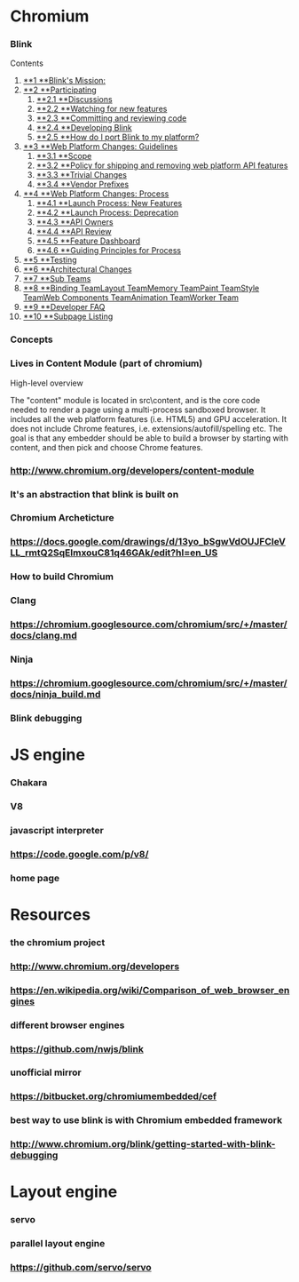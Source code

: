 # Chromium
### Blink
Contents

1.  [**1 **Blink's Mission:](http://www.chromium.org/blink#TOC-Blink-s-Mission:)
2.  [**2 **Participating](http://www.chromium.org/blink#participating)
    1.  [**2.1 **Discussions](http://www.chromium.org/blink#TOC-Discussions)
    2.  [**2.2 **Watching for new features](http://www.chromium.org/blink#TOC-Watching-for-new-features)
    3.  [**2.3 **Committing and reviewing code](http://www.chromium.org/blink#TOC-Committing-and-reviewing-code)
    4.  [**2.4 **Developing Blink](http://www.chromium.org/blink#TOC-Developing-Blink)
    5.  [**2.5 **How do I port Blink to my platform?](http://www.chromium.org/blink#TOC-How-do-I-port-Blink-to-my-platform-)
3.  [**3 **Web Platform Changes: Guidelines](http://www.chromium.org/blink#new-features)
    1.  [**3.1 **Scope](http://www.chromium.org/blink#TOC-Scope)
    2.  [**3.2 **Policy for shipping and removing web platform API features](http://www.chromium.org/blink#TOC-Policy-for-shipping-and-removing-web-platform-API-features)
    3.  [**3.3 **Trivial Changes](http://www.chromium.org/blink#trivial-changes)
    4.  [**3.4 **Vendor Prefixes](http://www.chromium.org/blink#vendor-prefixes)
4.  [**4 **Web Platform Changes: Process](http://www.chromium.org/blink#TOC-Web-Platform-Changes:-Process)
    1.  [**4.1 **Launch Process: New Features](http://www.chromium.org/blink#launch-process)
    2.  [**4.2 **Launch Process: Deprecation](http://www.chromium.org/blink#TOC-Launch-Process:-Deprecation)
    3.  [**4.3 **API Owners](http://www.chromium.org/blink#TOC-API-Owners)
    4.  [**4.4 **API Review](http://www.chromium.org/blink#api-review)
    5.  [**4.5 **Feature Dashboard](http://www.chromium.org/blink#TOC-Feature-Dashboard)
    6.  [**4.6 **Guiding Principles for Process](http://www.chromium.org/blink#TOC-Guiding-Principles-for-Process)
5.  [**5 **Testing](http://www.chromium.org/blink#testing)
6.  [**6 **Architectural Changes](http://www.chromium.org/blink#architectural-changes)
7.  [**7 **Sub Teams](http://www.chromium.org/blink#TOC-Sub-Teams)
8.  [**8 **Binding TeamLayout TeamMemory TeamPaint TeamStyle TeamWeb Components TeamAnimation TeamWorker Team](http://www.chromium.org/blink#TOC-Binding-TeamLayout-TeamMemory-TeamPaint-TeamStyle-TeamWeb-Components-TeamAnimation-TeamWorker-Team)
9.  [**9 **Developer FAQ](http://www.chromium.org/blink#TOC-Developer-FAQ)
10.  [**10 **Subpage Listing](http://www.chromium.org/blink#TOC-Subpage-Listing)
### Concepts
### Lives in Content Module (part of chromium)
High-level overview

The "content" module is located in src\content, and is the core code needed to render a page using a multi-process sandboxed browser. It includes all the web platform features (i.e. HTML5) and GPU acceleration. It does not include Chrome features, i.e. extensions/autofill/spelling etc. The goal is that any embedder should be able to build a browser by starting with content, and then pick and choose Chrome features.
### http://www.chromium.org/developers/content-module
### It's an abstraction that blink is built on
### Chromium Archeticture
### https://docs.google.com/drawings/d/13yo_bSgwVdOUJFCIeVLL_rmtQ2SqElmxouC81q46GAk/edit?hl=en_US
### How to build Chromium
### Clang
### https://chromium.googlesource.com/chromium/src/+/master/docs/clang.md
### Ninja
### https://chromium.googlesource.com/chromium/src/+/master/docs/ninja_build.md
### Blink debugging
# JS engine
### Chakara
### V8
### javascript interpreter
### https://code.google.com/p/v8/
### home page
# Resources
### the chromium project
### http://www.chromium.org/developers
### https://en.wikipedia.org/wiki/Comparison_of_web_browser_engines
### different browser engines
### https://github.com/nwjs/blink
### unofficial mirror
### https://bitbucket.org/chromiumembedded/cef
### best way to use blink is with Chromium embedded framework
### http://www.chromium.org/blink/getting-started-with-blink-debugging
# Layout engine
### servo
### parallel layout engine
### https://github.com/servo/servo
